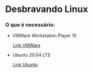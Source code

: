 # Desbravando Linux

### O que é necessário:

- VMWare Workstation Player 15

  [Link VMWare](https://www.vmware.com/go/getplayer-win)

- Ubuntu 20.04 LTS

  [Link Ubuntu](https://ubuntu.com/download/desktop/thank-you?version=20.04.4&architecture=amd64)

